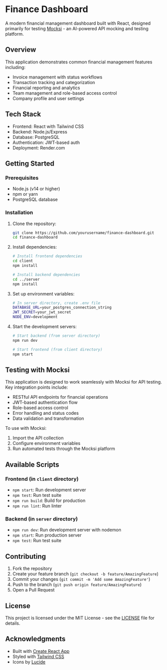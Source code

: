 # Finance Dashboard

A modern financial management dashboard built with React, designed primarily for testing [Mocksi](https://mocksi.ai) - an AI-powered API mocking and testing platform.

## Overview

This application demonstrates common financial management features including:
- Invoice management with status workflows
- Transaction tracking and categorization
- Financial reporting and analytics
- Team management and role-based access control
- Company profile and user settings

## Tech Stack

- Frontend: React with Tailwind CSS
- Backend: Node.js/Express
- Database: PostgreSQL
- Authentication: JWT-based auth
- Deployment: Render.com

## Getting Started

### Prerequisites
- Node.js (v14 or higher)
- npm or yarn
- PostgreSQL database

### Installation

1. Clone the repository:
   ```bash
   git clone https://github.com/yourusername/finance-dashboard.git
   cd finance-dashboard
   ```

2. Install dependencies:
   ```bash
   # Install frontend dependencies
   cd client
   npm install

   # Install backend dependencies
   cd ../server
   npm install
   ```

3. Set up environment variables:
   ```bash
   # In server directory, create .env file
   DATABASE_URL=your_postgres_connection_string
   JWT_SECRET=your_jwt_secret
   NODE_ENV=development
   ```

4. Start the development servers:
   ```bash
   # Start backend (from server directory)
   npm run dev

   # Start frontend (from client directory)
   npm start
   ```

## Testing with Mocksi

This application is designed to work seamlessly with Mocksi for API testing. Key integration points include:

- RESTful API endpoints for financial operations
- JWT-based authentication flow
- Role-based access control
- Error handling and status codes
- Data validation and transformation

To use with Mocksi:
1. Import the API collection
2. Configure environment variables
3. Run automated tests through the Mocksi platform

## Available Scripts

### Frontend (in `client` directory)
- `npm start`: Run development server
- `npm test`: Run test suite
- `npm run build`: Build for production
- `npm run lint`: Run linter

### Backend (in `server` directory)
- `npm run dev`: Run development server with nodemon
- `npm start`: Run production server
- `npm test`: Run test suite

## Contributing

1. Fork the repository
2. Create your feature branch (`git checkout -b feature/AmazingFeature`)
3. Commit your changes (`git commit -m 'Add some AmazingFeature'`)
4. Push to the branch (`git push origin feature/AmazingFeature`)
5. Open a Pull Request

## License

This project is licensed under the MIT License - see the [LICENSE](LICENSE) file for details.

## Acknowledgments

- Built with [Create React App](https://github.com/facebook/create-react-app)
- Styled with [Tailwind CSS](https://tailwindcss.com)
- Icons by [Lucide](https://lucide.dev)
